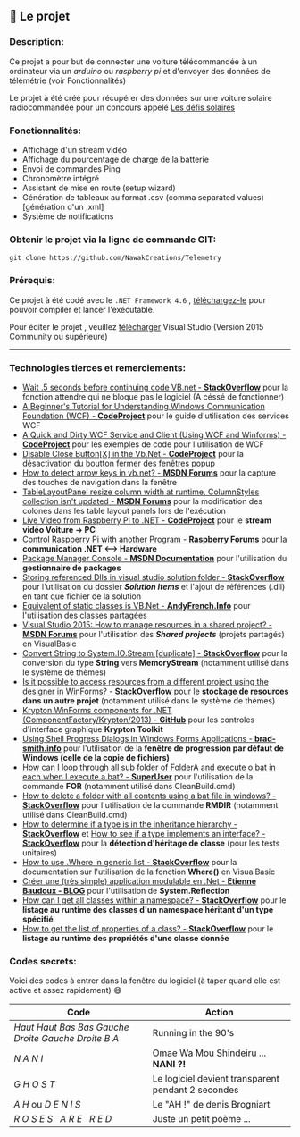 ## :page_facing_up: Le projet 

### Description:

Ce projet a pour but de connecter une voiture télécommandée à un ordinateur via un *arduino* ou *raspberry pi* et d'envoyer des données de télémétrie (voir Fonctionnalités)

Le projet à été créé pour récupérer des données sur une voiture solaire radiocommandée pour un concours appelé [Les défis solaires](http://www.planete-sciences.org/blogs/defissolaires/)



### Fonctionnalités:

 * Affichage d'un stream vidéo
 * Affichage du pourcentage de charge de la batterie
 * Envoi de commandes Ping
 * Chronomètre intégré
 * Assistant de mise en route (setup wizard)
 * Génération de tableaux au format .csv (comma separated values) [génération d'un .xml]
 * Système de notifications


### Obtenir le projet via la ligne de commande GIT:
```{r, engine='bash', count_lines}
git clone https://github.com/NawakCreations/Telemetry
```

### Prérequis:
Ce projet à été codé avec le `.NET Framework 4.6` , [téléchargez-le](https://github.com/NawakCreations/Telemetry) pour pouvoir compiler et lancer l'exécutable.

Pour éditer le projet , veuillez [télécharger](https://www.visualstudio.com/fr/downloads) Visual Studio (Version 2015 Community ou supérieure)

---

### Technologies tierces et remerciements:

 * [Wait .5 seconds before continuing code VB.net - **StackOverflow**](https://stackoverflow.com/a/36362504) pour la fonction attendre qui ne bloque pas le logiciel (A céssé de fonctionner)
 * [A Beginner's Tutorial for Understanding Windows Communication Foundation (WCF) - **CodeProject**](https://www.codeproject.com/Articles/406096/A-beginners-tutorial-for-understanding-Windows) pour le guide d'utilisation des services WCF
 * [A Quick and Dirty WCF Service and Client (Using WCF and Winforms) - **CodeProject**](https://www.codeproject.com/Articles/18789/A-Quick-and-Dirty-WCF-Service-and-Client-Using-WCF) pour les exemples de code pour l'utilisation de WCF
 * [Disable Close Button[X] in the Vb.Net - **CodeProject**](https://www.codeproject.com/Questions/354393/Disable-Close-Button-X-in-the-Vb-Net) pour la désactivation du boutton fermer des fenêtres popup
 * [How to detect arrow keys in vb.net? - **MSDN Forums**](https://social.msdn.microsoft.com/Forums/windows/en-US/ffeeea42-f6ba-420f-827e-74879fd29b26/how-to-detect-arrow-keys-in-vbnet?forum=winforms) pour la capture des touches de navigation dans la fenêtre 
 * [TableLayoutPanel resize column width at runtime, ColumnStyles collection isn't updated - **MSDN Forums**](https://social.msdn.microsoft.com/Forums/en-US/fc62c7c9-2a3f-4944-ac0d-39b088cda63b/tablelayoutpanel-resize-column-width-at-runtime-columnstyles-collection-isnt-updated?forum=winforms) pour la modification des colones dans les table layout panels lors de l'exécution
 * [Live Video from Raspberry Pi to .NET - **CodeProject**](https://www.codeproject.com/Articles/810004/Live-Video-from-Raspberry-Pi-to-NET) pour le **stream vidéo Voiture -> PC**
 * [Control Raspberry Pi with another Program - **Raspberry Forums**](https://www.raspberrypi.org/forums/viewtopic.php?t=34019) pour la **communication .NET <--> Hardware**
 * [Package Manager Console - **MSDN Documentation**](https://docs.microsoft.com/en-us/nuget/tools/package-manager-console) pour l'utilisation du **gestionnaire de packages**
 * [Storing referenced Dlls in visual studio solution folder - **StackOverflow**](https://stackoverflow.com/questions/4971807/storing-referenced-dlls-in-visual-studio-solution-folder) pour l'utilisation du dossier ***Solution Items*** et l'ajout de références (.dll) en tant que fichier de la solution
 * [Equivalent of static classes is VB.Net - **AndyFrench.Info**](http://www.andyfrench.info/2010/08/equivalent-of-static-classes-is-vbnet.html) pour l'utilisation des classes partagées
 * [Visual Studio 2015: How to manage resources in a shared project? - **MSDN Forums**](https://social.msdn.microsoft.com/Forums/vstudio/en-US/f5600bb4-b334-4893-a2ed-b21a2b1b5fc9/visual-studio-2015-how-to-manage-resources-in-a-shared-project?forum=wpdevelop) pour l'utilisation des ***Shared projects*** (projets partagés) en VisualBasic
 * [Convert String to System.IO.Stream [duplicate] - **StackOverflow**](https://stackoverflow.com/questions/8047064/convert-string-to-system-io-stream) pour la conversion du type **String** vers **MemoryStream** (notamment utilisé dans le système de thèmes)
 * [Is it possible to access resources from a different project using the designer in WinForms? - **StackOverflow**](https://stackoverflow.com/questions/14904170/is-it-possible-to-access-resources-from-a-different-project-using-the-designer-i) pour le **stockage de resources dans un autre projet** (notamment utilisé dans le système de thèmes)
 * [Krypton WinForms components for .NET (ComponentFactory/Krypton/2013) - **GitHub**](https://github.com/ComponentFactory/Krypton/tree/2013) pour les controles d'interface graphique **Krypton Toolkit**
 * [Using Shell Progress Dialogs in Windows Forms Applications - **brad-smith.info**](https://www.brad-smith.info/blog/archives/523) pour l'utilisation de la **fenêtre de progression par défaut de Windows (celle de la copie de fichiers)**
 * [How can I loop through all sub folder of FolderA and execute o.bat in each when I execute a.bat? - **SuperUser**](https://superuser.com/questions/323775/how-can-i-loop-through-all-sub-folder-of-foldera-and-execute-o-bat-in-each-when) pour l'utilisation de la commande **FOR** (notamment utilisé dans CleanBuild.cmd)
 * [How to delete a folder with all contents using a bat file in windows? - **StackOverflow**](https://stackoverflow.com/questions/7331056/how-to-delete-a-folder-with-all-contents-using-a-bat-file-in-windows) pour l'utilisation de la commande **RMDIR** (notamment utilisé dans CleanBuild.cmd)
 * [How to determine if a type is in the inheritance hierarchy - **StackOverflow**](https://stackoverflow.com/questions/16859728/how-to-determine-if-a-type-is-in-the-inheritance-hierarchy) et [How to see if a type implements an interface? - **StackOverflow**](https://stackoverflow.com/questions/4015761/how-to-see-if-a-type-implements-an-interface) pour la **détection d'héritage de classe** (pour les tests unitaires)
 * [How to use .Where in generic list - **StackOverflow**](https://stackoverflow.com/questions/4197899/how-to-use-where-in-generic-list) pour la documentation sur l'utilisation de la fonction **Where()** en VisualBasic
 * [Créer une (très simple) application modulable en .Net - **Etienne Baudoux - BLOG**](http://blog.velersoftware.com/2012/09/create-a-very-simple-modular-application-in-net/) pour l'utilisation de **System.Reflection**
 * [How can I get all classes within a namespace? - **StackOverflow**](https://stackoverflow.com/questions/949246/how-can-i-get-all-classes-within-a-namespace) pour le **listage au runtime des classes d'un namespace héritant d'un type spécifié**
 * [How to get the list of properties of a class? - **StackOverflow**](https://stackoverflow.com/questions/737151/how-to-get-the-list-of-properties-of-a-class?rq=1) pour le **listage au runtime des propriétés d'une classe donnée**

### Codes secrets:

Voici des codes à entrer dans la fenêtre du logiciel (à taper quand elle est active et assez rapidement) :smile:

Code|Action
----|------
*Haut Haut Bas Bas Gauche Droite Gauche Droite B A* |Running in the 90's
*N A N I* |Omae Wa Mou Shindeiru ... **NANI ?!**
*G H O S T* |Le logiciel devient transparent pendant 2 secondes
*A H* ou *D E N I S* |Le "AH !" de denis Brogniart
*R O S E S   A R E   R E D* | Juste un petit poème ...